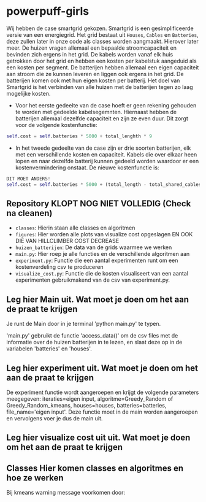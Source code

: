 # powerpuff-girls

Wij hebben de case smartgrid gekozen. Smartgrid is een gesimplificeerde versie van een energiegrid. Het grid bestaat uit `Houses`, `Cables` en `Batteries`, deze zullen later in onze code als classes worden aangmaakt. Hierover later meer. De huizen vragen allemaal een bepaalde stroomcapaciteit en bevinden zich ergens in het grid. De kabels worden vanaf elk huis getrokken door het grid en hebben een kosten per kabelstuk aangeduid als een kosten per segment. De batterijen hebben allemaal een eigen capaciteit aan stroom die ze kunnen leveren en liggen ook ergens in het grid. De batterijen komen ook met hun eigen kosten per batterij. Het doel van Smartgrid is het verbinden van alle huizen met de batterijen tegen zo laag mogelijke kosten. 

- Voor het eerste gedeelte van de case hoeft er geen rekening gehouden te worden met gedeelde kabelsegemnten. Hiernaast hebben de        batterijen allemaal dezelfde capaciteit en zijn ze even duur. Dit zorgt voor de volgende kostenfunctie:
```python
self.cost = self.batteries * 5000 + total_lenghth * 9
```

- In het tweede gedeelte van de case zijn er drie soorten batterijen, elk met een verschillende kosten en capaciteit. Kabels die over elkaar heen lopen en naar dezelfde batterij kunnen gedeeld worden waardoor er een kostenvermindering onstaat. De nieuwe kostenfunctie is:
``` python
DIT MOET ANDERS!
self.cost = self.batteries * 5000 + (total_length - total_shared_cables) * 9
```




## Repository KLOPT NOG NIET VOLLEDIG (Check na cleanen)

- `classes`:            Hierin staan alle classes en algoritmen
- `figures`:            Hier worden alle plots van visualize cost opgeslagen EN OOK DIE VAN HILLCLIMBER COST DECREASE
- `huizen_batterijen`:  De data van de grids waarmee we werken
- `main.py`:            Hier roep je alle functies en de verschillende algoritmen aan
- `experiment.py`:      Functie die een aantal experimenten runt om een kostenverdeling csv te produceren
- `visualize_cost.py`:  Functie die de kosten visualiseert van een aantal experimenten gebruikmakend van de csv van experiment.py.

## Leg hier Main uit. Wat moet je doen om het aan de praat te krijgen
Je runt de Main door in je terminal 'python main.py' te typen.

'main.py' gebruikt de functie 'access_data()' om de csv files met de informatie over de huizen batterijen in te lezen, en slaat deze op in de variabelen 'batteries' en 'houses'. 

## Leg hier experiment uit. Wat moet je doen om het aan de praat te krijgen
De experiment functie wordt aangeroepen en krijgt de volgende parameters meegegeven:
iteraties=eigen input, algoritme=Greedy_Random of Greedy_Random_kmeans, houses=houses, batteries=batteries, file_name='eigen input'.
Deze functie moet in de main worden aangeroepen en vervolgens voer je dus de main uit.


## Leg hier visualize cost uit uit. Wat moet je doen om het aan de praat te krijgen

## Classes Hier komen classes en algoritmes en hoe ze werken
Bij kmeans warning message voorkomen door:
